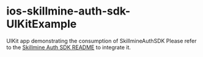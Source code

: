 # ios-skillmine-auth-sdk-UIKitExample
UIKit app demonstrating the consumption of SkillmineAuthSDK
Please refer to the [Skillmine Auth SDK README](https://github.com/SkillmineTech/ios-skillmine-auth-sdk/blob/main/README.md) to integrate it.
